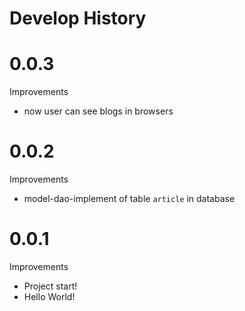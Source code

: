 # Develop History

# 0.0.3

Improvements

- now user can see blogs in browsers

# 0.0.2

Improvements

- model-dao-implement of table `article` in database

# 0.0.1

Improvements

- Project start!
- Hello World!